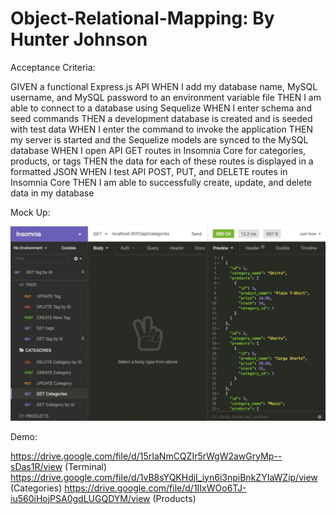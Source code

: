 # Object-Relational-Mapping: By Hunter Johnson


Acceptance Criteria: 

GIVEN a functional Express.js API
WHEN I add my database name, MySQL username, and MySQL password to an environment variable file
THEN I am able to connect to a database using Sequelize
WHEN I enter schema and seed commands
THEN a development database is created and is seeded with test data
WHEN I enter the command to invoke the application
THEN my server is started and the Sequelize models are synced to the MySQL database
WHEN I open API GET routes in Insomnia Core for categories, products, or tags
THEN the data for each of these routes is displayed in a formatted JSON
WHEN I test API POST, PUT, and DELETE routes in Insomnia Core
THEN I am able to successfully create, update, and delete data in my database

Mock Up:


![](images/mockup.png)

Demo:

https://drive.google.com/file/d/15rIaNmCQZIr5rWgW2awGryMp--sDas1R/view (Terminal)
https://drive.google.com/file/d/1vB8sYQKHdjI_iyn6i3npiBnkZYIaWZip/view (Categories)
https://drive.google.com/file/d/1IIxWOo6TJ-iu560iHojPSA0gdLUGQDYM/view (Products) 



